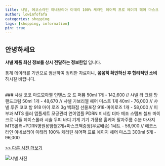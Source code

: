 ```yaml
---
title: 샤넬, 에코스라인 이네브리아 이태리 100% 케라틴 헤어팩 프로 에이지 헤어 마스크 300ml 5개
author: lowinfofafa
categories: shopping
tags: [shopping, information]
pin: true
---
```


## 안녕하세요

**샤넬 제품 최신 정보를 상시 전달하는 정보한입** 입니다.

통계 데이터를 기반으로 엄선하여 정리한 자료이니, **꼼꼼히 확인하신 후 합리적인 소비**하시길 바랍니다.

<br >
### 샤넬 코코 마드모아젤 인텐스 오 드 퍼퓸 50ml 1개 - 142,600 // 샤넬 라 크렘 망 핸드크림 50ml 1개 - 48,670 // 샤넬 가브리엘 헤어 미스트 1개 40ml - 76,000 // 샤넬 루쥬 코코 밤 918 마이 로즈 3g 백화점 선물포장 918-마이로즈 1개 - 58,000 // 피부과 MTS 롤러 앰플세트 모공관리 연어앰플 PDRN 미세침 더마 메조 스탬프 셀프 마이크로 니들 페이스롤러 시술 두피 바디 기계 기기 가정용 홈케어 팔자주름 수분 마사지 MTS롤러+PDRN병원용앰플2개+마스크팩증정(무료배송) 1세트 - 56,900 // 에코스라인 이네브리아 이태리 100% 케라틴 헤어팩 프로 에이지 헤어 마스크 300ml 5개 - 96,000

[>> 다른 사진 더보기](https://chengsprint.mycafe24.com/%ec%83%a4%eb%84%ac-%ec%83%a4%eb%84%ac-%ec%84%a0%ea%b8%80%eb%9d%bc%ec%8a%a4-%ec%83%a4%eb%84%ac-%ed%81%b4%eb%9f%ac%ec%b9%98%eb%b0%b1-%ec%83%a4%eb%84%ac-%ed%95%b8%eb%93%9c%ed%81%ac%eb%a6%bc-%ec%99%b8/)

![샤넬 사진](https://thumbnail10.coupangcdn.com/thumbnails/remote/230x230ex/image/vendor_inventory/39c5/8b19a6faa63cf4e540d6e54200e544ecdd1cbc3c13a4dd1c7279905195b1.jpg)
                                